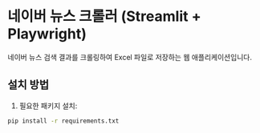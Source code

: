 # 네이버 뉴스 크롤러 (Streamlit + Playwright)

네이버 뉴스 검색 결과를 크롤링하여 Excel 파일로 저장하는 웹 애플리케이션입니다.

## 설치 방법

1. 필요한 패키지 설치:
```bash
pip install -r requirements.txt